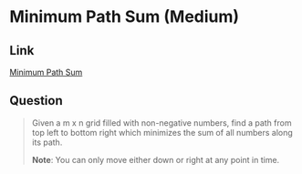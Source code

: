 # Minimum Path Sum (Medium)

## Link

[Minimum Path Sum](https://leetcode.com/problems/minimum-path-sum/)

## Question

> Given a m x n grid filled with non-negative numbers, find a path from top left to bottom right which minimizes the sum of all numbers along its path.
>
> **Note**: You can only move either down or right at any point in time.
